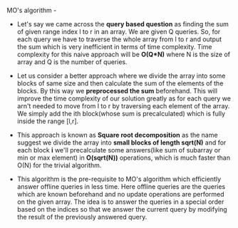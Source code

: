 MO's algorithm - 

* Let's say we came across the **query based question** as finding the sum of given range index l to r in an array. 
We are given Q queries. So, for each query we have to traverse the whole array from l to r and output the sum which is very inefficient in terms of time complexity. 
Time complexity for this naive approach will be **O(Q*N)** where N is the size of array and Q is the number of queries.

* Let us consider a better approach where we divide the array into some blocks of same size and then calculate the sum of the elements of the blocks. 
By this way we **preprocessed the sum** beforehand. This will improve the time complexity of our solution greatly as for each query we arn't needed to move 
from l to r by traversing each element of the array. We simply add the ith block(whose sum is precalculated) which is fully inside the range [l,r]. 

* This approach is known as **Square root decomposition** as the name suggest we divide the array into **small blocks of length sqrt(N)** and for each block **i** we'll 
precalculate some answers(like sum of subarray or min or max element) in **O(sqrt(N))** operations, which is much faster than O(N) for the trivial algorithm.

* This algorithm is the pre-requisite to MO's algorithm which efficiently answer offline queries in less time. 
Here offline queries are the queries which are known beforehand and no update operations are performed on the given array.
The idea is to answer the queries in a special order based on the indices so that we answer the current query by modifying the result of the previously answered query.
